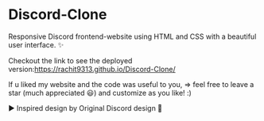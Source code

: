 # Discord-Clone
Responsive Discord frontend-website using HTML and CSS with a beautiful user interface. ✨

Checkout the link to see the deployed version:https://rachit9313.github.io/Discord-Clone/

If u liked my website and the code was useful to you, => feel free to leave a star (much appreciated 😃) and customize as you like! :)

▶️ Inspired design by Original Discord design 🙌
